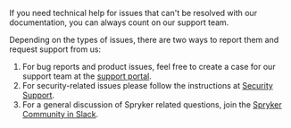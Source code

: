 If you need technical help for issues that can't be resolved with our documentation, you can always count on our support team.

Depending on the types of issues, there are two ways to report them and request support from us:

1. For bug reports and product issues, feel free to create a case for our support team at the [support portal](https://support.spryker.com).
2. For security-related issues please follow the instructions at [Security Support](https://documentation.spryker.com/docs/security-support).
3. For a general discussion of Spryker related questions, join the [Spryker Community in Slack](https://join.slack.com/t/sprykercommunity/shared_invite/zt-gdakzwk3-~B_gJXbUxMdzkBwTQVjNgg). 